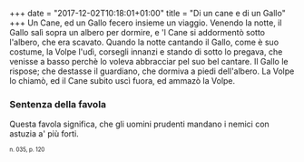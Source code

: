 +++
date = "2017-12-02T10:18:01+01:00"
title = "Di un cane e di un Gallo"
+++
Un Cane, ed un Gallo fecero insieme un viaggio. Venendo la notte, il Gallo salì
sopra un albero per dormire, e 'l Cane si addormentò sotto l'albero, che era
scavato. Quando la notte cantando il Gallo, come è suo costume, la Volpe l'udì,
corsegli innanzi e stando di sotto lo pregava, che venisse a basso perchè lo
voleva abbracciar pel suo bel cantare. Il Gallo le rispose; che destasse il
guardiano, che dormiva a piedi dell'albero. La Volpe lo chiamò, ed il Cane
subito uscì fuora, ed ammazò la Volpe.

### Sentenza della favola
Questa favola significa, che gli uomini prudenti mandano i nemici con astuzia
a' più forti.

<sub><sub>n. 035, p. 120<sub><sub>

